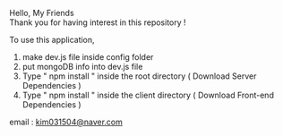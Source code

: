 Hello, My Friends  
Thank you for having interest in this repository ! 

To use this application,   
   
1. make dev.js file inside config folder 
2. put mongoDB info into dev.js file 
3. Type  " npm install " inside the root directory  ( Download Server Dependencies ) 
4. Type " npm install " inside the client directory ( Download Front-end Dependencies )




email : kim031504@naver.com


